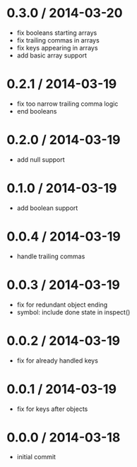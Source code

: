 
0.3.0 / 2014-03-20 
==================

 * fix booleans starting arrays
 * fix trailing commas in arrays
 * fix keys appearing in arrays
 * add basic array support

0.2.1 / 2014-03-19
==================

 * fix too narrow trailing comma logic
 * end booleans

0.2.0 / 2014-03-19
==================

 * add null support

0.1.0 / 2014-03-19
==================

 * add boolean support

0.0.4 / 2014-03-19
==================

 * handle trailing commas

0.0.3 / 2014-03-19
==================

 * fix for redundant object ending
 * symbol: include done state in inspect()

0.0.2 / 2014-03-19
==================

 * fix for already handled keys

0.0.1 / 2014-03-19 
==================

 * fix for keys after objects

0.0.0 / 2014-03-18
==================

 * initial commit

